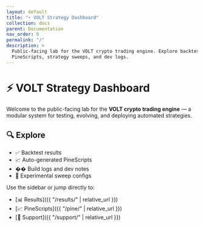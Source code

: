 ```yaml
---
layout: default
title: "⚡ VOLT Strategy Dashboard"
collection: docs
parent: Documentation
nav_order: 0
permalink: "/"
description: >
  Public-facing lab for the VOLT crypto trading engine. Explore backtests,
  PineScripts, strategy sweeps, and dev logs.
---
```


# ⚡ VOLT Strategy Dashboard

Welcome to the public-facing lab for the **VOLT crypto trading engine** — 
a modular system for testing, evolving, and deploying automated strategies.

## 🔍 Explore

- ✅ Backtest results
- 📈 Auto-generated PineScripts
- �� Build logs and dev notes
- 🧪 Experimental sweep configs

Use the sidebar or jump directly to:

- [📊 Results]({{ "/results/" | relative_url }})
- [📈 PineScripts]({{ "/pine/" | relative_url }})
- [🙌 Support]({{ "/support/" | relative_url }})
